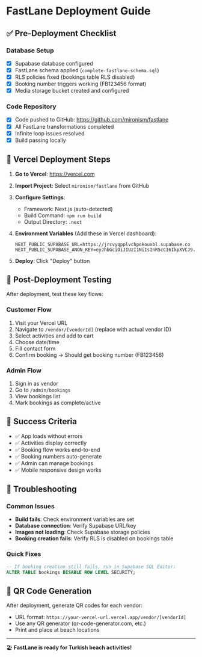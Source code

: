 # FastLane Deployment Guide

## ✅ Pre-Deployment Checklist

### Database Setup
- [x] Supabase database configured
- [x] FastLane schema applied (`complete-fastlane-schema.sql`)
- [x] RLS policies fixed (bookings table RLS disabled)
- [x] Booking number triggers working (FB123456 format)
- [x] Media storage bucket created and configured

### Code Repository
- [x] Code pushed to GitHub: https://github.com/mironism/fastlane
- [x] All FastLane transformations completed
- [x] Infinite loop issues resolved
- [x] Build passing locally

## 🚀 Vercel Deployment Steps

1. **Go to Vercel**: https://vercel.com
2. **Import Project**: Select `mironism/fastlane` from GitHub
3. **Configure Settings**:
   - Framework: Next.js (auto-detected)
   - Build Command: `npm run build`
   - Output Directory: `.next`

4. **Environment Variables** (Add these in Vercel dashboard):
   ```
   NEXT_PUBLIC_SUPABASE_URL=https://jrcvyqpplvchpokouxbl.supabase.co
   NEXT_PUBLIC_SUPABASE_ANON_KEY=eyJhbGciOiJIUzI1NiIsInR5cCI6IkpXVCJ9.eyJpc3MiOiJzdXBhYmFzZSIsInJlZiI6ImpyY3Z5cXBwbHZjaHBva291eGJsIiwicm9sZSI6ImFub24iLCJpYXQiOjE3NTA1MjY2OTcsImV4cCI6MjA2NjEwMjY5N30.MWaZIcTuObJ3O1PFj2BXQQyiCKJuf7bq5oao6ieKhSo
   ```

5. **Deploy**: Click "Deploy" button

## 🧪 Post-Deployment Testing

After deployment, test these key flows:

### Customer Flow
1. Visit your Vercel URL
2. Navigate to `/vendor/[vendorId]` (replace with actual vendor ID)
3. Select activities and add to cart
4. Choose date/time
5. Fill contact form
6. Confirm booking → Should get booking number (FB123456)

### Admin Flow
1. Sign in as vendor
2. Go to `/admin/bookings`
3. View bookings list
4. Mark bookings as complete/active

## 🎯 Success Criteria
- ✅ App loads without errors
- ✅ Activities display correctly
- ✅ Booking flow works end-to-end
- ✅ Booking numbers auto-generate
- ✅ Admin can manage bookings
- ✅ Mobile responsive design works

## 🔧 Troubleshooting

### Common Issues
- **Build fails**: Check environment variables are set
- **Database connection**: Verify Supabase URL/key
- **Images not loading**: Check Supabase storage policies
- **Booking creation fails**: Verify RLS is disabled on bookings table

### Quick Fixes
```sql
-- If booking creation still fails, run in Supabase SQL Editor:
ALTER TABLE bookings DISABLE ROW LEVEL SECURITY;
```

## 📱 QR Code Generation

After deployment, generate QR codes for each vendor:
- URL format: `https://your-vercel-url.vercel.app/vendor/[vendorId]`
- Use any QR generator (qr-code-generator.com, etc.)
- Print and place at beach locations

---

🏖️ **FastLane is ready for Turkish beach activities!** 